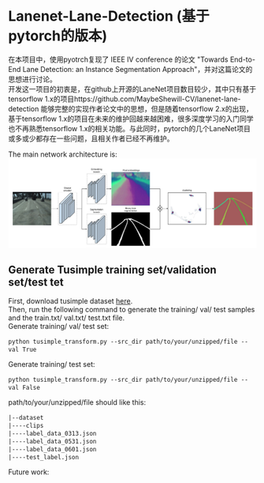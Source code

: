 # Lanenet-Lane-Detection (基于pytorch的版本)
  
在本项目中，使用pyotrch复现了 IEEE IV conference 的论文 "Towards End-to-End Lane Detection: an Instance Segmentation Approach"，并对这篇论文的思想进行讨论。   
开发这一项目的初衷是，在github上开源的LaneNet项目数目较少，其中只有基于tensorflow 1.x的项目https://github.com/MaybeShewill-CV/lanenet-lane-detection 能够完整的实现作者论文中的思想，但是随着tensorflow 2.x的出现，基于tensorflow 1.x的项目在未来的维护回越来越困难，很多深度学习的入门同学也不再熟悉tensorflow 1.x的相关功能。与此同时，pytorch的几个LaneNet项目或多或少都存在一些问题，且相关作者已经不再维护。

The main network architecture is:  
![NetWork_Architecture](./data/source_image/network_architecture.png)

## Generate Tusimple training set/validation set/test tet  
First, download tusimple dataset [here](https://github.com/TuSimple/tusimple-benchmark/issues/3).  
Then, run the following command to generate the training/ val/ test samples and the train.txt/ val.txt/ test.txt file.  
Generate training/ val/ test set:  
```
python tusimple_transform.py --src_dir path/to/your/unzipped/file --val True
```
Generate training/ test set:  
```
python tusimple_transform.py --src_dir path/to/your/unzipped/file --val False
```
path/to/your/unzipped/file should like this:  
```
|--dataset
|----clips
|----label_data_0313.json
|----label_data_0531.json
|----label_data_0601.json
|----test_label.json
```

Future work:  
